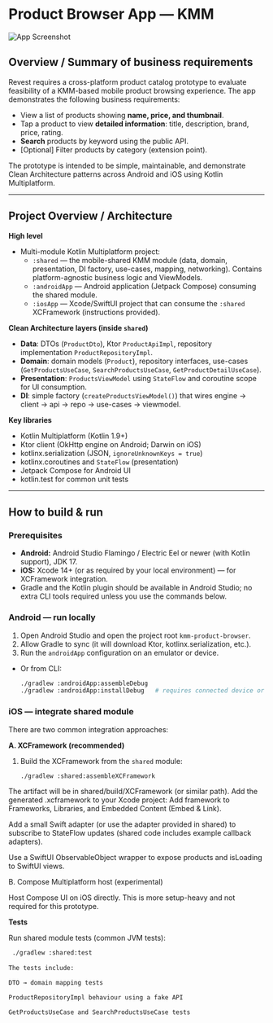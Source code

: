 # Product Browser App — KMM
![App Screenshot](https://user-images.githubusercontent.com/12345678/abcd1234-example.png)

## Overview / Summary of business requirements
Revest requires a cross-platform product catalog prototype to evaluate feasibility of a KMM-based mobile product browsing experience. The app demonstrates the following business requirements:

- View a list of products showing **name, price, and thumbnail**.
- Tap a product to view **detailed information**: title, description, brand, price, rating.
- **Search** products by keyword using the public API.
- [Optional] Filter products by category (extension point).

The prototype is intended to be simple, maintainable, and demonstrate Clean Architecture patterns across Android and iOS using Kotlin Multiplatform.

---

## Project Overview / Architecture

**High level**
- Multi-module Kotlin Multiplatform project:
  - `:shared` — the mobile-shared KMM module (data, domain, presentation, DI factory, use-cases, mapping, networking). Contains platform-agnostic business logic and ViewModels.
  - `:androidApp` — Android application (Jetpack Compose) consuming the shared module.
  - `:iosApp` — Xcode/SwiftUI project that can consume the `:shared` XCFramework (instructions provided).

**Clean Architecture layers (inside `shared`)**
- **Data**: DTOs (`ProductDto`), Ktor `ProductApiImpl`, repository implementation `ProductRepositoryImpl`.
- **Domain**: domain models (`Product`), repository interfaces, use-cases (`GetProductsUseCase`, `SearchProductsUseCase`, `GetProductDetailUseCase`).
- **Presentation**: `ProductsViewModel` using `StateFlow` and coroutine scope for UI consumption.
- **DI**: simple factory (`createProductsViewModel()`) that wires engine → client → api → repo → use-cases → viewmodel.

**Key libraries**
- Kotlin Multiplatform (Kotlin 1.9+)
- Ktor client (OkHttp engine on Android; Darwin on iOS)
- kotlinx.serialization (JSON, `ignoreUnknownKeys = true`)
- kotlinx.coroutines and `StateFlow` (presentation)
- Jetpack Compose for Android UI
- kotlin.test for common unit tests

---

## How to build & run

### Prerequisites
- **Android:** Android Studio Flamingo / Electric Eel or newer (with Kotlin support), JDK 17.
- **iOS:** Xcode 14+ (or as required by your local environment) — for XCFramework integration.
- Gradle and the Kotlin plugin should be available in Android Studio; no extra CLI tools required unless you use the commands below.

### Android — run locally
1. Open Android Studio and open the project root `kmm-product-browser`.
2. Allow Gradle to sync (it will download Ktor, kotlinx.serialization, etc.).
3. Run the `androidApp` configuration on an emulator or device.
  - Or from CLI:
    ```bash
    ./gradlew :androidApp:assembleDebug
    ./gradlew :androidApp:installDebug   # requires connected device or emulator
    ```

### iOS — integrate shared module
There are two common integration approaches:

**A. XCFramework (recommended)**
1. Build the XCFramework from the `shared` module:
   ```bash
   ./gradlew :shared:assembleXCFramework

The artifact will be in shared/build/XCFramework (or similar path). Add the generated .xcframework to your Xcode project:
Add framework to Frameworks, Libraries, and Embedded Content (Embed & Link).

Add a small Swift adapter (or use the adapter provided in shared) to subscribe to StateFlow updates (shared code includes example callback adapters).

Use a SwiftUI ObservableObject wrapper to expose products and isLoading to SwiftUI views.

B. Compose Multiplatform host (experimental)

Host Compose UI on iOS directly. This is more setup-heavy and not required for this prototype.

**Tests**

Run shared module tests (common JVM tests):
   ```bash
    ./gradlew :shared:test
    
The tests include:

DTO → domain mapping tests

ProductRepositoryImpl behaviour using a fake API

GetProductsUseCase and SearchProductsUseCase tests

